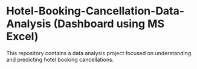 # Hotel-Booking-Cancellation-Data-Analysis (Dashboard using MS Excel)
This repository contains a data analysis project focused on understanding and predicting hotel booking cancellations.
